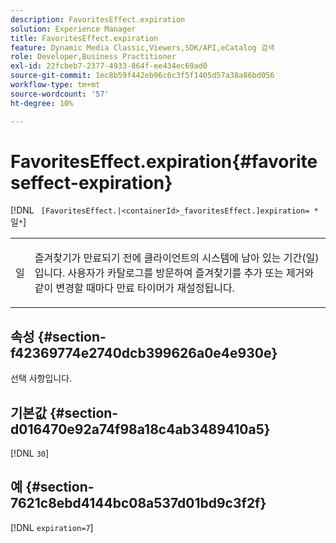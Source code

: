 ```yaml
---
description: FavoritesEffect.expiration
solution: Experience Manager
title: FavoritesEffect.expiration
feature: Dynamic Media Classic,Viewers,SDK/API,eCatalog 검색
role: Developer,Business Practitioner
exl-id: 22fcbeb7-2377-4933-864f-ee434ec69ad0
source-git-commit: 1ec8b59f442eb96c6c3f5f1405d57a38a86bd056
workflow-type: tm+mt
source-wordcount: '57'
ht-degree: 10%

---
```


# FavoritesEffect.expiration{#favoriteseffect-expiration}

[!DNL ` [FavoritesEffect.|<containerId>_favoritesEffect.]expiration= *`일`*`]

<table id="table_2B109D2F91E64B5382B31921C3780FA5"> 
 <tbody> 
  <tr> 
   <td colname="col1"> <p><span class="codeph"><span class="varname"> 일</span></span> </p> </td> 
   <td colname="col2"> <p> 즐겨찾기가 만료되기 전에 클라이언트의 시스템에 남아 있는 기간(일)입니다. 사용자가 카탈로그를 방문하여 즐겨찾기를 추가 또는 제거와 같이 변경할 때마다 만료 타이머가 재설정됩니다. </p> </td> 
  </tr> 
 </tbody> 
</table>

## 속성 {#section-f42369774e2740dcb399626a0e4e930e}

선택 사항입니다.

## 기본값 {#section-d016470e92a74f98a18c4ab3489410a5}

[!DNL `30`]

## 예 {#section-7621c8ebd4144bc08a537d01bd9c3f2f}

[!DNL `expiration=7`]
